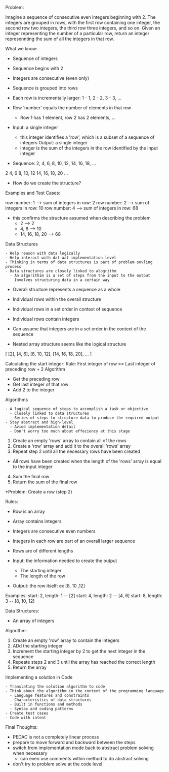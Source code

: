 Problem:

Imagine a sequence of consecutive even integers beginning with 2. The integers are grouped in rows, with the first row containing one integer, the second row two integers, the third row three integers, and so on. Given an integer representing the number of a particular row, return an integer represennting the sum of all the integers in that row. 

What we know:

- Sequence of integers
- Sequence begins with 2
- Integers are consecutive (even only)
- Sequence is grouped into rows
- Each row is incrementally larger: 1 - 1, 2 - 2, 3 - 3, ...
- Row 'number' equals the number of elements in that row
  - Row 1 has 1 element, row 2 has 2 elements, ...
- Input: a single integer
  - this integer identifies a 'row', which is a subset of a sequence of integers
 Output: a single integer
  - integer is the sum of the integers in the row identified by the input integer

- Sequence:
2, 4, 6, 8, 10, 12, 14, 16, 18, ...

2
4, 6
8, 10, 12
14, 16, 18, 20
...

- How do we create the structure?

Examples and Test Cases:

row number: 1 --> sum of integers in row: 2
row number: 2 --> sum of integers in row: 10
row number: 4 --> sum of integers in row: 68

- this confirms the structure assumed when describing the problem
  - 2 --> 2
  - 4, 6 --> 10
  - 14, 16, 18, 20 --> 68

Data Structures

    - Help reason with data logically
    - Help interact with dat aat implementation level
    - Thinking in terms of data structures is part of problem sovling process
    - Data structures are closely linked to alogrithm
      - An algorithim is a set of steps from the input to the output
        Involves structuring data in a certain way

- Overall structure represents a sequence as a whole
- Individual rows within the overall structure
- Individual rows in a set order in context of sequence
- Individual rows contain integers
- Can assume that integers are in a set order in the context of the sequence

- Nested array structure seems like the logical structure

[
    [2],
    [4, 6],
    [8, 10, 12],
    [14, 16, 18, 20],
    ...
]

Calculating the start integer:
Rule: First integer of row == Last integer of preceding row + 2
Algorithm
  - Get the preceding row
  - Get last integer of that row
  - Add 2 to the integer

Algorithms

    - A logical sequence of steps to accomplish a task or objective
      - Closely linked to data structures
      - Series of steps to structure data to produce the required output
    - Stay abstract and high-level
      - Aviod implementation detail
      - Don't worry too much about effeciency at this stage

1. Create an empty 'rows' array to contain all of the rows
2. Create a 'row' array and add it to the overall 'rows' array
3. Repeat step 2 until all the necessary rows have been created
  - All rows have been created when the length of the 'rows' array is equal to the input integer
4. Sum the final row
5. Return the sum of the final row

  *Problem: Create a row (step 2)

  Rules:
  - Row is an array
  - Array contains integers
  - Integers are consecutive even numbers
  - Integers in each row are part of an overall larger sequence
  - Rows are of different lengths

  - Input: the information needed to create the output
    - The starting integer
    - The length of the row
  - Output: the row itself: ex [8, 10 ,12]

  Examples:
  start: 2, length: 1 -- [2]
  start: 4, length: 2 -- [4, 6]
  start: 8, length: 3 -- [8, 10, 12]

  Data Structures:
  - An array of integers

  Algorithm:
  1. Create an empty 'row' array to contain the integers
  2. ADd the starting integer
  3. Increment the starting integer by 2 to get the next integer in the sequence
  4. Repeate steps 2 and 3 until the array has reached the correct length
  5. Return the array

Implementing a solution in Code

    - Translating the solution algorithm to code
    - Think about the algorithm in the context of the programming language
      - Language features and constraints
      - Characteristics of data structures
      - Built in functions and methods
      - Syntax and coding patterns
    - Create test cases
    - Code with intent


Final Thoughts:
  - PEDAC is not a completely linear process
  - prepare to move forward and backward between the steps
  - switch from implementation mode back to abstract problem solving when necessary
    - can even use comments within method to do abstract solving
  - don't try to problem solve at the code level